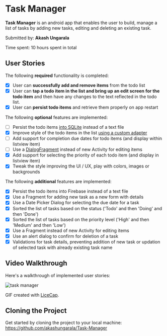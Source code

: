# Task Manager

**Task Manager** is an android app that enables the user to build, manage a list of tasks by adding new tasks, editing and deleting an existing task.

Submitted by: **Akash Ungarala**

Time spent: 10 hours spent in total

## User Stories

The following **required** functionality is completed:

* [x] User can **successfully add and remove items** from the todo list
* [x] User can **tap a todo item in the list and bring up an edit screen for the todo item** and then have any changes to the text reflected in the todo list.
* [x] User can **persist todo items** and retrieve them properly on app restart

The following **optional** features are implemented:

* [ ] Persist the todo items [into SQLite](http://guides.codepath.com/android/Persisting-Data-to-the-Device#sqlite) instead of a text file
* [x] Improve style of the todo items in the list [using a custom adapter](http://guides.codepath.com/android/Using-an-ArrayAdapter-with-ListView)
* [ ] Add support for completion due dates for todo items (and display within listview item)
* [ ] Use a [DialogFragment](http://guides.codepath.com/android/Using-DialogFragment) instead of new Activity for editing items
* [x] Add support for selecting the priority of each todo item (and display in listview item)
* [x] Tweak the style improving the UI / UX, play with colors, images or backgrounds

The following **additional** features are implemented:

* [x] Persist the todo items into Firebase instead of a text file
* [x] Use a Fragment for adding new task as a new form with details
* [x] Use a Date Picker Dialog for selecting the due date for a task
* [x] Sorted the list of tasks based on the status ('Todo' and then 'Doing' and then 'Done')
* [x] Sorted the list of tasks based on the priority level ('High' and then 'Medium' and then 'Low')
* [x] Use a Fragment instead of new Activity for editing items
* [x] Use an alert dialog to confirm for deletion of a task
* [x] Validations for task details, preventing addition of new task or updation of selected task with already existing task name

## Video Walkthrough 

Here's a walkthrough of implemented user stories:

![task manager](https://cloud.githubusercontent.com/assets/7720015/22994624/7444dfbe-f37c-11e6-8ea9-4bd4e5e5ae2a.gif)

GIF created with [LiceCap](http://www.cockos.com/licecap/).

## Cloning the Project

Get started by cloning the project to your local machine: https://github.com/akashungarala/Task-Manager
